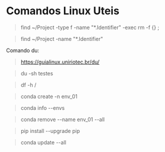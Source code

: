 
# Comandos Linux Uteis


> find ~/Project -type f -name "*.Identifier" -exec rm -f {} \;

> find ~/Project -name "*.Identifier"


Comando du:

> https://guialinux.uniriotec.br/du/

> du -sh testes


> df -h /


> conda create -n env_01

> conda info --envs

> conda remove --name env_01 --all

> pip install --upgrade pip

> conda update --all

